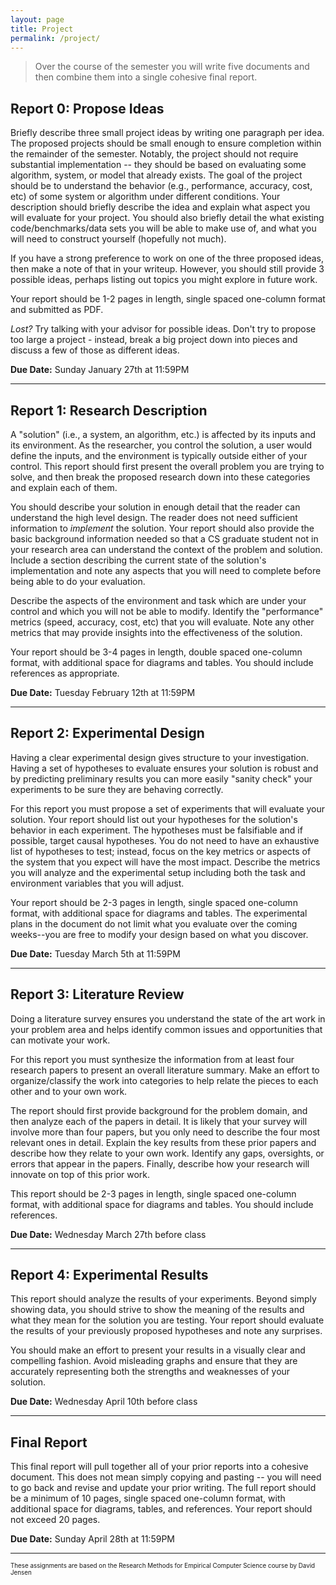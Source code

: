 ```yaml
---
layout: page
title: Project
permalink: /project/
---
```


> Over the course of the semester you will write five documents and then combine them into a single cohesive final report.

## Report 0: Propose Ideas
Briefly describe three small project ideas by writing one paragraph per idea.  The proposed projects should be small enough to ensure completion within the remainder of the semester. Notably, the project should not require substantial implementation -- they should be based on evaluating some algorithm, system, or model that already exists.  The goal of the project should be to understand the behavior (e.g., performance, accuracy, cost, etc) of some system or algorithm under different conditions.  Your description should briefly describe the idea and explain what aspect you will evaluate for your project.  You should also briefly detail the what existing code/benchmarks/data sets you will be able to make use of, and what you will need to construct yourself (hopefully not much).

If you have a strong preference to work on one of the three proposed ideas, then make a note of that in your writeup. However, you should still provide 3 possible ideas, perhaps listing out topics you might explore in future work.

Your report should be 1-2 pages in length, single spaced one-column format and submitted as PDF.

*Lost?* Try talking with your advisor for possible ideas. Don't try to propose too large a project - instead, break a big project down into pieces and discuss a few of those as different ideas.

**Due Date:** Sunday January 27th at 11:59PM

---

## Report 1: Research Description
A "solution" (i.e., a system, an algorithm, etc.) is affected by its inputs and its environment.  As the researcher, you control the solution, a user would define the inputs, and the environment is typically outside either of your control. This report should first present the overall problem you are trying to solve, and then break the proposed research down into these categories and explain each of them.

You should describe your solution in enough detail that the reader can understand the high level design.  The reader does not need sufficient information to *implement* the solution. Your report should also provide the basic background information needed so that a CS graduate student not in your research area can understand the context of the problem and solution.  Include a section describing the current state of the solution's implementation and note any aspects that you will need to complete before being able to do your evaluation.

Describe the aspects of the environment and task which are under your control and which you will not be able to modify. Identify the "performance" metrics (speed, accuracy, cost, etc) that you will evaluate. Note any other metrics that may provide insights into the effectiveness of the solution.

Your report should be 3-4 pages in length, double spaced one-column format, with additional space for diagrams and tables. You should include references as appropriate.

**Due Date:** Tuesday February 12th at 11:59PM

---

## Report 2: Experimental Design
Having a clear experimental design gives structure to your investigation.  Having a set of hypotheses to evaluate ensures your solution is robust and by predicting preliminary results you can more easily "sanity check" your experiments to be sure they are behaving correctly.

For this report you must propose a set of experiments that will evaluate your solution.  Your report should list out your hypotheses for the solution's behavior in each experiment.  The hypotheses must be falsifiable and if possible, target causal hypotheses.  You do not need to have an exhaustive list of hypotheses to test; instead, focus on the key metrics or aspects of the system that you expect will have the most impact.  Describe the metrics you will analyze and the experimental setup including both the task and environment variables that you will adjust.

Your report should be 2-3 pages in length, single spaced one-column format, with additional space for diagrams and tables. The experimental plans in the document do not limit what you evaluate over the coming weeks--you are free to modify your design based on what you discover.

**Due Date:** Tuesday March 5th at 11:59PM

---

## Report 3: Literature Review
Doing a literature survey ensures you understand the state of the art work in your problem area and helps identify common issues and opportunities that can motivate your work.  

For this report you must synthesize the information from at least four research papers to present an overall literature summary.  Make an effort to organize/classify the work into categories to help relate the pieces to each other and to your own work.

The report should first provide background for the problem domain, and then analyze each of the papers in detail.  It is likely that your survey will involve more than four papers, but you only need to describe the four most relevant ones in detail. Explain the key results from these prior papers and describe how they relate to your own work.  Identify any gaps, oversights, or errors that appear in the papers. Finally, describe how your research will innovate on top of this prior work.

This report should be 2-3 pages in length, single spaced one-column format, with additional space for diagrams and tables. You should include references.

**Due Date:** Wednesday March 27th before class

---

## Report 4: Experimental Results
This report should analyze the results of your experiments.  Beyond simply showing data, you should strive to show the meaning of the results and what they mean for the solution you are testing.  Your report should evaluate the results of your previously proposed hypotheses and note any surprises.

You should make an effort to present your results in a visually clear and compelling fashion.  Avoid misleading graphs and ensure that they are accurately representing both the strengths and weaknesses of your solution.

**Due Date:** Wednesday April 10th before class

---

## Final Report
This final report will pull together all of your prior reports into a cohesive document. This does not mean simply copying and pasting -- you will need to go back and revise and update your prior writing.  The full report should be a minimum of 10 pages, single spaced one-column format, with additional space for diagrams, tables, and references.  Your report should not exceed 20 pages.

**Due Date:** Sunday April 28th at 11:59PM

---

<div style="font-size:70%">
These assignments are based on the Research Methods for Empirical Computer Science
course by David Jensen
</div>

